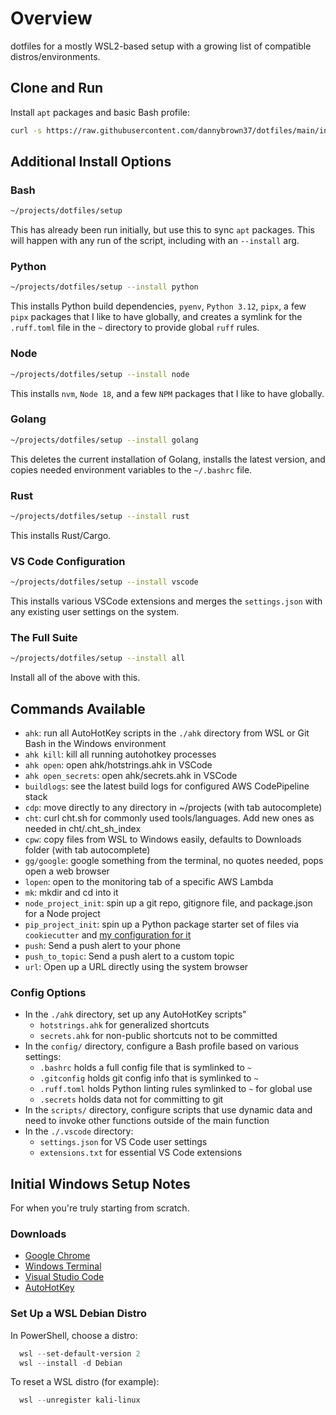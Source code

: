 # Overview

dotfiles for a mostly WSL2-based setup with a growing list of compatible distros/environments.

## Clone and Run

Install `apt` packages and basic Bash profile:

``` bash
curl -s https://raw.githubusercontent.com/dannybrown37/dotfiles/main/install/this_repo.sh | bash
```

## Additional Install Options

### Bash

```bash
~/projects/dotfiles/setup
```

This has already been run initially, but use this to sync `apt` packages.
This will happen with any run of the script, including with an `--install`
arg.

### Python

```bash
~/projects/dotfiles/setup --install python
```

This installs Python build dependencies, `pyenv`, `Python 3.12`, `pipx`, a
few `pipx` packages that I like to have globally, and creates a symlink
for the `.ruff.toml` file in the `~` directory to provide global `ruff` rules.

### Node

```bash
~/projects/dotfiles/setup --install node
```

This installs `nvm`, `Node 18`, and a few `NPM` packages that I like to
have globally.

### Golang

```bash
~/projects/dotfiles/setup --install golang
```

This deletes the current installation of Golang, installs the latest version,
and copies needed environment variables to the `~/.bashrc` file.

### Rust

```bash
~/projects/dotfiles/setup --install rust
```

This installs Rust/Cargo.

### VS Code Configuration

```bash
~/projects/dotfiles/setup --install vscode
```

This installs various VSCode extensions and merges the `settings.json` with
any existing user settings on the system.

### The Full Suite

```bash
~/projects/dotfiles/setup --install all
```

Install all of the above with this.

## Commands Available

* `ahk`: run all AutoHotKey scripts in the `./ahk` directory from WSL or Git Bash in the Windows environment
* `ahk kill`: kill all running autohotkey processes
* `ahk open`: open ahk/hotstrings.ahk in VSCode
* `ahk open_secrets`: open ahk/secrets.ahk in VSCode
* `buildlogs`: see the latest build logs for configured AWS CodePipeline stack
* `cdp`: move directly to any directory in ~/projects (with tab autocomplete)
* `cht`: curl cht.sh for commonly used tools/languages. Add new ones as needed in cht/.cht_sh_index
* `cpw`: copy files from WSL to Windows easily, defaults to Downloads folder (with tab autocomplete)
* `gg/google`: google something from the terminal, no quotes needed, pops open a web browser
* `lopen`: open to the monitoring tab of a specific AWS Lambda
* `mk`: mkdir and cd into it
* `node_project_init`: spin up a git repo, gitignore file, and package.json for a Node project
* `pip_project_init`: spin up a Python package starter set of files via `cookiecutter` and [my configuration for it](https://github.com/dannybrown37/pip_package_cookiecutter)
* `push`: Send a push alert to your phone
* `push_to_topic`: Send a push alert to a custom topic
* `url`: Open up a URL directly using the system browser

### Config Options

* In the `./ahk` directory, set up any AutoHotKey scripts"
  * `hotstrings.ahk` for generalized shortcuts
  * `secrets.ahk` for non-public shortcuts not to be committed
* In the `config/` directory, configure a Bash profile based on various settings:
  * `.bashrc` holds a full config file that is symlinked to `~`
  * `.gitconfig` holds git config info that is symlinked to `~`
  * `.ruff.toml` holds Python linting rules symlinked to `~` for global use
  * `.secrets` holds data not for committing to git
* In the `scripts/` directory, configure scripts that use dynamic data and need to invoke other functions outside of the main function
* In the `./.vscode` directory:
  * `settings.json` for VS Code user settings
  * `extensions.txt` for essential VS Code extensions

## Initial Windows Setup Notes

For when you're truly starting from scratch.

### Downloads

* [Google Chrome](https://www.google.com/search?q=google+chrome+download)
* [Windows Terminal](https://www.google.com/search?q=windows+terminal+download)
* [Visual Studio Code](https://www.google.com/search?q=vs+code+download)
* [AutoHotKey](https://www.autohotkey.com/download/)

### Set Up a WSL Debian Distro

In PowerShell, choose a distro:

```powershell
  wsl --set-default-version 2
  wsl --install -d Debian
```

To reset a WSL distro (for example):

```powershell
  wsl --unregister kali-linux
```
